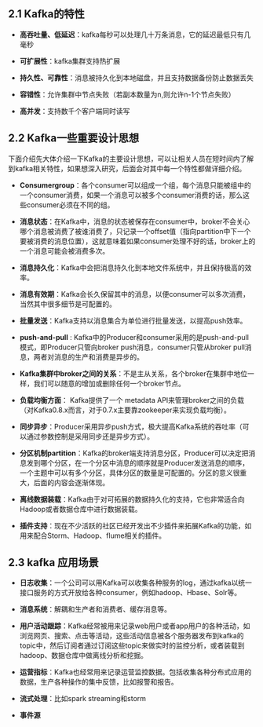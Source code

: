 ## **2.1 Kafka的特性**

* **高吞吐量、低延迟**：kafka每秒可以处理几十万条消息，它的延迟最低只有几毫秒

* **可扩展性**：kafka集群支持热扩展

* **持久性、可靠性**：消息被持久化到本地磁盘，并且支持数据备份防止数据丢失

* **容错性**：允许集群中节点失败（若副本数量为n,则允许n-1个节点失败）

* **高并发**：支持数千个客户端同时读写



## **2.2 Kafka一些重要设计思想**

下面介绍先大体介绍一下Kafka的主要设计思想，可以让相关人员在短时间内了解到kafka相关特性，如果想深入研究，后面会对其中每一个特性都做详细介绍。

* **Consumergroup**：各个consumer可以组成一个组，每个消息只能被组中的一个consumer消费，如果一个消息可以被多个consumer消费的话，那么这些consumer必须在不同的组。

* **消息状态**：在Kafka中，消息的状态被保存在consumer中，broker不会关心哪个消息被消费了被谁消费了，只记录一个offset值（指向partition中下一个要被消费的消息位置），这就意味着如果consumer处理不好的话，broker上的一个消息可能会被消费多次。

* **消息持久化**：Kafka中会把消息持久化到本地文件系统中，并且保持极高的效率。

* **消息有效期**：Kafka会长久保留其中的消息，以便consumer可以多次消费，当然其中很多细节是可配置的。

* **批量发送**：Kafka支持以消息集合为单位进行批量发送，以提高push效率。

* **push-and-pull** : Kafka中的Producer和consumer采用的是push-and-pull模式，即Producer只管向broker push消息，consumer只管从broker pull消息，两者对消息的生产和消费是异步的。

* **Kafka集群中broker之间的关系**：不是主从关系，各个broker在集群中地位一样，我们可以随意的增加或删除任何一个broker节点。

* **负载均衡方面**： Kafka提供了一个 metadata API来管理broker之间的负载（对Kafka0.8.x而言，对于0.7.x主要靠zookeeper来实现负载均衡）。

* **同步异步**：Producer采用异步push方式，极大提高Kafka系统的吞吐率（可以通过参数控制是采用同步还是异步方式）。

* **分区机制partition**：Kafka的broker端支持消息分区，Producer可以决定把消息发到哪个分区，在一个分区中消息的顺序就是Producer发送消息的顺序，一个主题中可以有多个分区，具体分区的数量是可配置的。分区的意义很重大，后面的内容会逐渐体现。

* **离线数据装载**：Kafka由于对可拓展的数据持久化的支持，它也非常适合向Hadoop或者数据仓库中进行数据装载。

* **插件支持**：现在不少活跃的社区已经开发出不少插件来拓展Kafka的功能，如用来配合Storm、Hadoop、flume相关的插件。


### 



## **2.3 kafka 应用场景**

* **日志收集**：一个公司可以用Kafka可以收集各种服务的log，通过kafka以统一接口服务的方式开放给各种consumer，例如hadoop、Hbase、Solr等。

* **消息系统**：解耦和生产者和消费者、缓存消息等。

* **用户活动跟踪**：Kafka经常被用来记录web用户或者app用户的各种活动，如浏览网页、搜索、点击等活动，这些活动信息被各个服务器发布到kafka的topic中，然后订阅者通过订阅这些topic来做实时的监控分析，或者装载到hadoop、数据仓库中做离线分析和挖掘。

* **运营指标**：Kafka也经常用来记录运营监控数据。包括收集各种分布式应用的数据，生产各种操作的集中反馈，比如报警和报告。

* **流式处理**：比如spark streaming和storm

* **事件源**


### 

